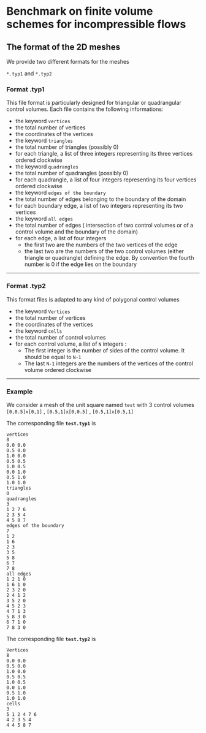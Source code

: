 # Benchmark on finite volume schemes for incompressible flows 

##  The format of the 2D meshes

We provide two different formats for the meshes

 `*.typ1`  and  `*.typ2`

### Format .typ1

This file format is particularly designed for triangular or quadrangular control volumes. Each file contains the following informations:

*  the keyword `vertices`
*  the total number of vertices
*  the coordinates of the vertices
*  the keyword `triangles`
*  the total number of triangles (possibly 0)
*  for each triangle, a list of three integers representing its three vertices ordered clockwise
*  the keyword `quadrangles`
*  the total number of quadrangles (possibly 0)
*  for each quadrangle, a list of four integers representing its four vertices ordered clockwise
*  the keyword `edges of the boundary`
*  the total number of edges belonging to the boundary of the domain
*  for each boundary edge, a list of two integers representing its two vertices
*  the keyword `all edges`
*  the total number of edges ( intersection of two control volumes or of a control volume and the boundary of the domain)
*  for each edge, a list of four integers
   * the first two are the numbers of the two vertices of the edge
   * the last two are the numbers of the two control volumes (either triangle or quadrangle) defining the edge. By convention the fourth number is 0 if the edge lies on the boundary
   
 

*******************************************************************************

### Format .typ2 

This format files is adapted to any kind of polygonal control volumes

*  the keyword `Vertices`
*  the total number of vertices
*  the coordinates of the vertices
*  the keyword `cells`
*  the total number of control volumes
*  for each control volume, a list of `N` integers :
   *  The first integer is the number of sides of the control volume. It should be equal to `N-1`
   *  The last `N-1` integers are the numbers of the vertices of the control volume ordered clockwise

*******************************************************************************
 
### Example 

We consider a mesh of the unit square named `test` with 3 control volumes
      `[0,0.5]x[0,1]` , `[0.5,1]x[0,0.5]` , `[0.5,1]x[0.5,1]`


The corresponding file **`test.typ1`** is	

	vertices
	8
	0.0 0.0
	0.5 0.0
	1.0 0.0
	0.5 0.5 
	1.0 0.5
	0.0 1.0
	0.5 1.0
	1.0 1.0
	triangles
	0
	quadrangles
	3
	1 2 7 6
	2 3 5 4
	4 5 8 7
	edges of the boundary
	7
	1 2
	1 6 
	2 3
	3 5
	5 8
	6 7
	7 8
	all edges
	1 2 1 0
	1 6 1 0
	2 3 2 0
	2 4 1 2
	3 5 2 0
	4 5 2 3
	4 7 1 3
	5 8 3 0
	6 7 1 0
	7 8 3 0
	
The corresponding file **`test.typ2`** is
	
	Vertices
	8
	0.0 0.0
	0.5 0.0
	1.0 0.0
	0.5 0.5 
	1.0 0.5
	0.0 1.0
	0.5 1.0
	1.0 1.0
	cells
	3
	5 1 2 4 7 6
	4 2 3 5 4
	4 4 5 8 7

